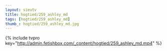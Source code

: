 ```yaml
--- 
layout: sieutv
title: hogtied/259_ashley_md
tags: [hogtied/259_ashley_md]
thumb_: hogtied/259_ashley_md.jpg
---
```

{% include tvpro key="http://admin.fetishbox.com/_content/hogtied/259_ashley_md.mp4" %} 

